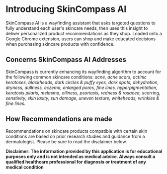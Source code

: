# Introducing SkinCompass AI 
SkinCompass AI is a wayfinding assistant that asks targeted questions to fully understand each user's skincare needs, then uses this insight to deliver personalized product recommendations as they shop. Loaded onto a Google Chrome extension, users can shop and make educated decisions when purchasing skincare products with confidence. 

## Concerns SkinCompass AI Addresses 
SkinCompass is currently enhancing its wayfinding algorithm to account for the following common skincare conditions: *acne, acne scars, actinic keratoses, blackheads, dark circles & puffy eyes, dark spots, dehydration, dryness, dullness, eczema, enlarged pores, fine lines, hyperpigmentation, keratosis pilaris, melasma, oiliness, psoriasis, redness & rosacea, scarring, senstivity, skin laxity, sun damage, uneven texture, whiteheads, wrinkles & fine lines.*

## How Recommendations are made
Recommendations on skincare products compatible with certain skin conditions are based on prior research studies and guidance from a dermatologist. Please be sure to read the disclaimer below.

**Disclaimer: The information provided by this application is for educational purposes only and is not intended as medical advice. Always consult a qualified healthcare professional for diagnosis or treatment of any medical condition**
  
